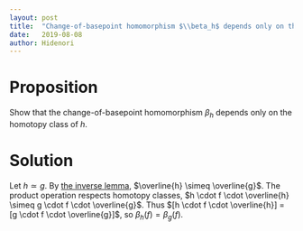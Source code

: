 ```yaml
---
layout: post
title:  "Change-of-basepoint homomorphism $\\beta_h$ depends only on the homotopy class of $h$"
date:   2019-08-08
author: Hidenori
---
```


# Proposition
Show that the change-of-basepoint homomorphism $\beta_h$ depends only on the homotopy class of $h$.

# Solution

Let $h \simeq g$.
By [the inverse lemma](inverse), $\overline{h} \simeq \overline{g}$.
The product operation respects homotopy classes, $h \cdot f \cdot \overline{h} \simeq g \cdot f \cdot \overline{g}$.
Thus $[h \cdot f \cdot \overline{h}] = [g \cdot f \cdot \overline{g}]$, so $\beta_h(f) = \beta_g(f)$.
